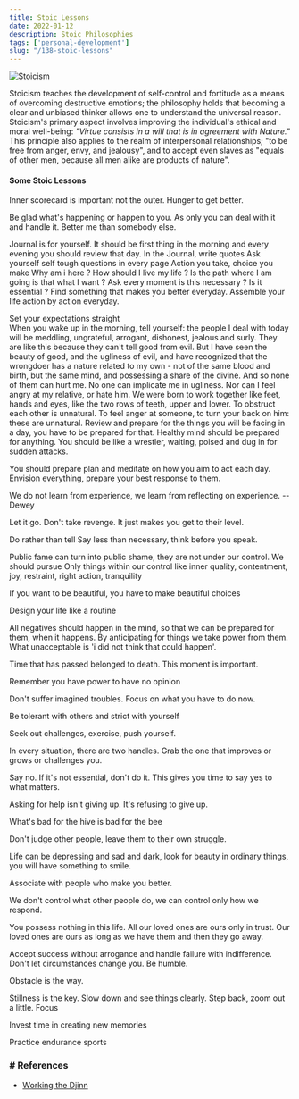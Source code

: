 ```yaml
--- 
title: Stoic Lessons
date: 2022-01-12
description: Stoic Philosophies
tags: ['personal-development']
slug: "/138-stoic-lessons"
---
```


![Stoicism](assets/138-stoicism.png)

Stoicism teaches the development of self-control and fortitude as a means of overcoming destructive emotions; the philosophy holds that becoming a clear and unbiased thinker allows one to understand the universal reason. Stoicism's primary aspect involves improving the individual's ethical and moral well-being: *"Virtue consists in a will that is in agreement with Nature."* This principle also applies to the realm of interpersonal relationships; "to be free from anger, envy, and jealousy", and to accept even slaves as "equals of other men, because all men alike are products of nature".

#### Some Stoic Lessons

Inner scorecard is important not the outer. Hunger to get better. 

Be glad what's happening or happen to you. As only you can deal with it and handle it. Better me than somebody else. 

Journal is for yourself. It should be first thing in the morning and every evening you should review that  day. In the Journal, write quotes
Ask yourself self tough questions in every page
Action you take, choice you make
Why am i here ? How should I live my life ? Is the path where I am going is that what I want ? 
Ask every moment is this necessary ? Is it essential ? 
Find something that makes you better everyday. Assemble your life action by action everyday. 

Set your expectations straight     
  When you wake up in the morning, tell yourself: the people I deal with today will be meddling, ungrateful, arrogant, dishonest, jealous and surly. They are like this because they can't tell good from evil. But I have seen the beauty of good, and the ugliness of evil, and have recognized that the wrongdoer has a nature related to my own - not of the same blood and birth, but the same mind, and possessing a share of the divine. And so none of them can hurt me. No one can implicate me in ugliness. Nor can I feel angry at my relative, or hate him. We were born to work together like feet, hands and eyes, like the two rows of teeth, upper and lower. To obstruct each other is unnatural. To feel anger at someone, to turn your back on him: these are unnatural.
Review and prepare for the things you will be facing in a day, you have to be prepared for that. Healthy mind should be prepared for anything. You should be like a wrestler, waiting, poised and dug in for sudden attacks.  

You should prepare plan and meditate on how you aim to act each day. Envision everything, prepare your best response to them. 

We do not learn from experience, we learn from reflecting on experience. -- Dewey

Let it go. Don't take revenge. It just makes you get to their level. 

Do rather than tell
Say less than necessary, think before you speak. 

Public fame can turn into public shame, they are not under our control. We   should pursue Only things within our control like inner quality, contentment, joy, restraint, right action, tranquility

If you want to be beautiful, you have to make beautiful choices

Design your life like a routine

All negatives should happen in the mind, so that we can be prepared for them, when it happens. By anticipating for things we take power from them. What unacceptable is 'i did not think that could happen'. 

Time that has passed belonged to death. This moment is important. 

Remember you have power to have no opinion

Don't suffer imagined troubles. Focus on what you have to do now. 

Be tolerant with others and strict with yourself

Seek out challenges, exercise, push yourself. 

In every situation, there are two handles. Grab the one that improves or grows or challenges you. 

Say no. If it's not essential, don't do it. This gives you time to say yes to what matters.  

Asking for help isn't giving up. It's refusing to give up. 

What's bad for the hive is bad for the bee

Don't judge other people, leave them to their own struggle. 

Life can be depressing and sad and dark, look for beauty in ordinary things, you will have something to smile. 

Associate with people who make you better. 

We don't control what other people do, we can control only how we respond. 

You possess nothing in this life. All our loved ones are ours only in trust.  Our loved ones are ours as long as we have them and then they go away. 

Accept success without arrogance and handle failure with indifference. Don't let circumstances change you. Be humble. 

Obstacle is the way. 

Stillness is the key. Slow down and see things clearly. Step back, zoom out a little. Focus

Invest time in creating new memories

Practice endurance sports



### # References
* [Working the Djinn](42-working-the-djinn)